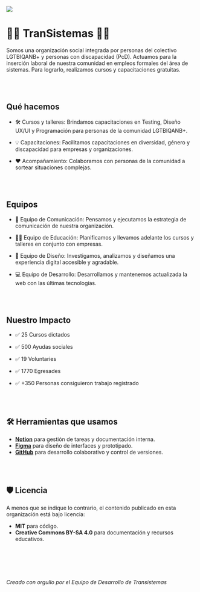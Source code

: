<a href="http://www.transistemas.org"><img src="https://camo.githubusercontent.com/17be38e43487f075e779546531c47dff3d33175f99ce8acca70d4059d2160fbb/68747470733a2f2f7777772e7472616e73697374656d61732e6f72672f6173736574732f696d675f7472616e73697374656d61732d7671386965616a492e737667"></img></a>

# 🏳️‍⚧️ TranSistemas 🏳️‍🌈

Somos una organización social integrada por personas del colectivo LGTBIQANB+ y personas con discapacidad (PcD).
Actuamos para la inserción laboral de nuestra comunidad en empleos formales del área de sistemas. Para lograrlo, realizamos cursos y capacitaciones gratuitas.

<br></br>
## Qué hacemos

- 🛠️ Cursos y talleres: Brindamos capacitaciones en Testing, Diseño UX/UI y Programación para personas de la comunidad LGTBIQANB+.

- 💡 Capacitaciones: Facilitamos capacitaciones en diversidad, género y discapacidad para empresas y organizaciones.

- ❤️ Acompañamiento: Colaboramos con personas de la comunidad a sortear situaciones complejas.

<br></br>
## Equipos

- 📢 Equipo de Comunicación: Pensamos y ejecutamos la estrategia de comunicación de nuestra organización.

- 👩‍🏫 Equipo de Educación: Planificamos y llevamos adelante los cursos y talleres en conjunto con empresas.

- 🎨 Equipo de Diseño: Investigamos, analizamos y diseñamos una experiencia digital accesible y agradable.

- 💻 Equipo de Desarrollo: Desarrollamos y mantenemos actualizada la web con las últimas tecnologías.

<br></br>
## Nuestro Impacto

- ✅ 25 Cursos dictados

- ✅ 500 Ayudas sociales

- ✅ 19 Voluntaries

- ✅ 1770 Egresades

- ✅ +350 Personas consiguieron trabajo registrado

<br></br>
## 🛠 Herramientas que usamos

- <a href="https://nady4.notion.site/22746434d33580bb9d3de34369309325?v=22746434d335809baa50000c3aada987">**Notion**</a> para gestión de tareas y documentación interna.  
- <a href="https://www.figma.com/files/team/1230296749953661610">**Figma**</a> para diseño de interfaces y prototipado.  
- <a href="https://github.com/Transistemas-ac">**GitHub**</a> para desarrollo colaborativo y control de versiones.

<br></br>
## 🛡️ Licencia

A menos que se indique lo contrario, el contenido publicado en esta organización está bajo licencia:

- **MIT** para código.
- **Creative Commons BY-SA 4.0** para documentación y recursos educativos.

<br></br>
---

_Creado con orgullo por el Equipo de Desarrollo de Transistemas_
